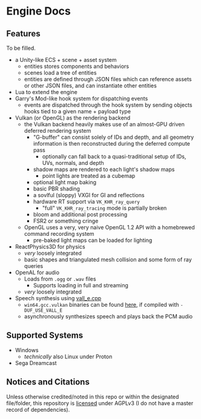 # Engine Docs

## Features

To be filled.

* a Unity-like ECS + scene + asset system
	* entities stores components and behaviors
	* scenes load a tree of entities
	* entities are defined through JSON files which can reference assets or other JSON files, and can instantiate other entities
* Lua to extend the engine
* Garry's Mod-like hook system for dispatching events
	* events are dispatched through the hook system by sending objects hooks tied to a given name + payload type
* Vulkan (or OpenGL) as the rendering backend
	* the Vulkan backend heavily makes use of an almost-GPU driven deferred rendering system
		* "G-buffer" can consist solely of IDs and depth, and all geometry information is then reconstructed during the deferred compute pass
			* optionally can fall back to a quasi-traditional setup of IDs, UVs, normals, and depth
		* shadow maps are rendered to each light's shadow maps
			* point lights are treated as a cubemap
		* optional light map baking
		* basic PBR shading
		* a sovlful (sloppy) VXGI for GI and reflections
		* hardware RT support via `VK_KHR_ray_query`
			* "full" `VK_KHR_ray_tracing` mode is partially broken
		* bloom and additional post processing
		* FSR2 or something cringe
	* OpenGL uses a very, very naive OpenGL 1.2 API with a homebrewed command recording system
		* pre-baked light maps can be loaded for lighting
* ReactPhysics3D for physics
	* *very* loosely integrated
	* basic shapes and triangulated mesh collision and some form of ray queries
* OpenAL for audio
	* Loads from `.ogg` or `.wav` files
		* Supports loading in full and streaming
	* *very* loosely integrated
* Speech synthesis using [vall_e.cpp](https://github.com/e-c-k-e-r/vall-e/)
	* `win64.gcc.vulkan` binaries can be found [here](https://github.com/e-c-k-e-r/vall-e/releases/tag/vall_e.cpp), if compiled with `-DUF_USE_VALL_E`
	* asynchronously synthesizes speech and plays back the PCM audio

## Supported Systems

* Windows
	* *technically* also Linux under Proton
* Sega Dreamcast

## Notices and Citations

Unless otherwise credited/noted in this repo or within the designated file/folder, this repository is [licensed](/LICENSE) under AGPLv3 (I do not have a master record of dependencies).